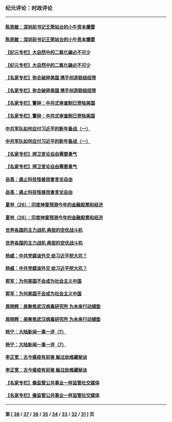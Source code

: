 ### 纪元评论：时政评论
---
#### [陈思敏：深圳前书记王荣站台的小牛资本爆雷](../../pages/nsc1025/n12694154.md) 
#### [陈思敏：深圳前书记王荣站台的小牛资本爆雷](../../pages/nsc1025/n12694154.md) 
#### [【纪元专栏】大自然中的二氧化碳必不可少](../../pages/nsc1025/n12694410.md) 
#### [【纪元专栏】大自然中的二氧化碳必不可少](../../pages/nsc1025/n12694410.md) 
#### [【名家专栏】弥合破碎美国 携手创造联结纽带](../../pages/nsc1025/n12693582.md) 
#### [【名家专栏】弥合破碎美国 携手创造联结纽带](../../pages/nsc1025/n12693582.md) 
#### [【名家专栏】警钟：中共式审查制已登陆美国](../../pages/nsc1025/n12693609.md) 
#### [【名家专栏】警钟：中共式审查制已登陆美国](../../pages/nsc1025/n12693609.md) 
#### [中共军队如何应付习近平的新年备战（一）](../../pages/nsc1025/n12693995.md) 
#### [中共军队如何应付习近平的新年备战（一）](../../pages/nsc1025/n12693995.md) 
#### [【名家专栏】捍卫言论自由需要勇气](../../pages/nsc1025/n12693559.md) 
#### [【名家专栏】捍卫言论自由需要勇气](../../pages/nsc1025/n12693559.md) 
#### [岳高：遏止科技怪兽戕害言论自由](../../pages/nsc1025/n12693324.md) 
#### [岳高：遏止科技怪兽戕害言论自由](../../pages/nsc1025/n12693324.md) 
#### [夏林（26）：印度神童预测今年的金融股票和经济](../../pages/nsc1025/n12693031.md) 
#### [夏林（26）：印度神童预测今年的金融股票和经济](../../pages/nsc1025/n12693031.md) 
#### [世界各国的主力战机 典型的空优战斗机](../../pages/nsc1025/n12691374.md) 
#### [世界各国的主力战机 典型的空优战斗机](../../pages/nsc1025/n12691374.md) 
#### [杨威：中共党媒谈外交 给习近平挖大坑？](../../pages/nsc1025/n12692596.md) 
#### [杨威：中共党媒谈外交 给习近平挖大坑？](../../pages/nsc1025/n12692596.md) 
#### [郭军：为何美国不会成为社会主义中国](../../pages/nsc1025/n12692662.md) 
#### [郭军：为何美国不会成为社会主义中国](../../pages/nsc1025/n12692662.md) 
#### [周晓辉：美聚焦武汉病毒研究所 为未来行动铺垫](../../pages/nsc1025/n12692646.md) 
#### [周晓辉：美聚焦武汉病毒研究所 为未来行动铺垫](../../pages/nsc1025/n12692646.md) 
#### [杨宁：大陆新闻一事一评（7）](../../pages/nsc1025/n12692635.md) 
#### [杨宁：大陆新闻一事一评（7）](../../pages/nsc1025/n12692635.md) 
#### [李正宽：古今瘟疫有前鉴 躲过劫难藏秘诀](../../pages/nsc1025/n12692616.md) 
#### [李正宽：古今瘟疫有前鉴 躲过劫难藏秘诀](../../pages/nsc1025/n12692616.md) 
#### [【名家专栏】像监管公共事业一样监管社交媒体](../../pages/nsc1025/n12692234.md) 
#### [【名家专栏】像监管公共事业一样监管社交媒体](../../pages/nsc1025/n12692234.md) 

---
#### 第 [ [38](./38.md) / [37](./37.md) / [36](./36.md) / [35](./35.md) / [34](./34.md) / [33](./33.md) / [32](./32.md) / [31](./31.md) ] 页
